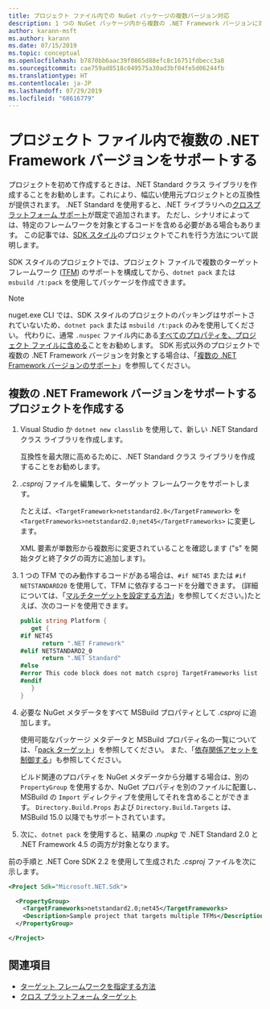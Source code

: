 ```yaml
---
title: プロジェクト ファイル内での NuGet パッケージの複数バージョン対応
description: 1 つの NuGet パッケージ内から複数の .NET Framework バージョンに対応するためのさまざま方法の説明。
author: karann-msft
ms.author: karann
ms.date: 07/15/2019
ms.topic: conceptual
ms.openlocfilehash: b7870bb6aac39f0865d88efc8c16751fdbecc3a8
ms.sourcegitcommit: cae759ad8518c049575a30ad3bf04fe5d06244fb
ms.translationtype: HT
ms.contentlocale: ja-JP
ms.lasthandoff: 07/29/2019
ms.locfileid: "68616779"
---
```

# <a name="support-multiple-net-framework-versions-in-your-project-file"></a>プロジェクト ファイル内で複数の .NET Framework バージョンをサポートする

プロジェクトを初めて作成するときは、.NET Standard クラス ライブラリを作成することをお勧めします。これにより、幅広い使用元プロジェクトとの互換性が提供されます。 .NET Standard を使用すると、.NET ライブラリへの[クロスプラットフォーム サポート](/dotnet/standard/library-guidance/cross-platform-targeting)が既定で追加されます。 ただし、シナリオによっては、特定のフレームワークを対象とするコードを含める必要がある場合もあります。 この記事では、[SDK スタイル](../resources/check-project-format.md)のプロジェクトでこれを行う方法について説明します。

SDK スタイルのプロジェクトでは、プロジェクト ファイルで複数のターゲット フレームワーク ([TFM](/dotnet/standard/frameworks)) のサポートを構成してから、`dotnet pack` または `msbuild /t:pack` を使用してパッケージを作成できます。

> [!NOTE]
> nuget.exe CLI では、SDK スタイルのプロジェクトのパッキングはサポートされていないため、`dotnet pack` または `msbuild /t:pack` のみを使用してください。 代わりに、通常 `.nuspec` ファイル内にある[すべてのプロパティを、プロジェクト ファイルに含める](../reference/msbuild-targets.md#pack-target)ことをお勧めします。 SDK 形式以外のプロジェクトで複数の .NET Framework バージョンを対象とする場合は、「[複数の .NET Framework バージョンのサポート](supporting-multiple-target-frameworks.md)」を参照してください。

## <a name="create-a-project-that-supports-multiple-net-framework-versions"></a>複数の .NET Framework バージョンをサポートするプロジェクトを作成する

1. Visual Studio か `dotnet new classlib` を使用して、新しい .NET Standard クラス ライブラリを作成します。

   互換性を最大限に高めるために、.NET Standard クラス ライブラリを作成することをお勧めします。

2. *.csproj* ファイルを編集して、ターゲット フレームワークをサポートします。

   たとえば、`<TargetFramework>netstandard2.0</TargetFramework>` を `<TargetFrameworks>netstandard2.0;net45</TargetFrameworks>` に変更します。

   XML 要素が単数形から複数形に変更されていることを確認します ("s" を開始タグと終了タグの両方に追加します)。

3. 1 つの TFM でのみ動作するコードがある場合は、`#if NET45` または `#if NETSTANDARD20` を使用して、TFM に依存するコードを分離できます。 (詳細については、「[マルチターゲットを設定する方法](/dotnet/core/tutorials/libraries#how-to-multitarget)」を参照してください。)たとえば、次のコードを使用できます。

   ```csharp
   public string Platform {
      get {
   #if NET45
         return ".NET Framework"
   #elif NETSTANDARD2_0
         return ".NET Standard"
   #else
   #error This code block does not match csproj TargetFrameworks list
   #endif
      }
   }
   ```

4. 必要な NuGet メタデータをすべて MSBuild プロパティとして *.csproj* に追加します。

   使用可能なパッケージ メタデータと MSBuild プロパティ名の一覧については、「[pack ターゲット](../reference/msbuild-targets.md#pack-target)」を参照してください。 また、「[依存関係アセットを制御する](../consume-packages/package-references-in-project-files.md#controlling-dependency-assets)」も参照してください。

   ビルド関連のプロパティを NuGet メタデータから分離する場合は、別の `PropertyGroup` を使用するか、NuGet プロパティを別のファイルに配置し、MSBuild の `Import` ディレクティブを使用してそれを含めることができます。 `Directory.Build.Props` および `Directory.Build.Targets` は、MSBuild 15.0 以降でもサポートされています。

5. 次に、`dotnet pack` を使用すると、結果の *.nupkg* で .NET Standard 2.0 と .NET Framework 4.5 の両方が対象となります。

前の手順と .NET Core SDK 2.2 を使用して生成された *.csproj* ファイルを次に示します。

```xml
<Project Sdk="Microsoft.NET.Sdk">

  <PropertyGroup>
    <TargetFrameworks>netstandard2.0;net45</TargetFrameworks>
    <Description>Sample project that targets multiple TFMs</Description>
  </PropertyGroup>

</Project>
```

## <a name="see-also"></a>関連項目

* [ターゲット フレームワークを指定する方法](/dotnet/standard/frameworks#how-to-specify-target-frameworks)
* [クロス プラットフォーム ターゲット](/dotnet/standard/library-guidance/cross-platform-targeting)
